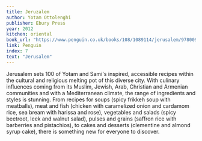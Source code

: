 ```yaml
---
title: Jeruzalem
author: Yotam Ottolenghi
publisher: Ebury Press
year: 2012
kitchen: oriental
book_url: "https://www.penguin.co.uk/books/108/1089114/jerusalem/9780091943745.html"
link: Penguin
index: 7
text: "Jerusalem"
---
```


Jerusalem sets 100 of Yotam and Sami's inspired, accessible recipes within the cultural and religious melting pot of this diverse city. With culinary influences coming from its Muslim, Jewish, Arab, Christian and Armenian communities and with a Mediterranean climate, the range of ingredients and styles is stunning. From recipes for soups (spicy frikkeh soup with meatballs), meat and fish (chicken with caramelized onion and cardamom rice, sea bream with harissa and rose), vegetables and salads (spicy beetroot, leek and walnut salad), pulses and grains (saffron rice with barberries and pistachios), to cakes and desserts (clementine and almond syrup cake), there is something new for everyone to discover.